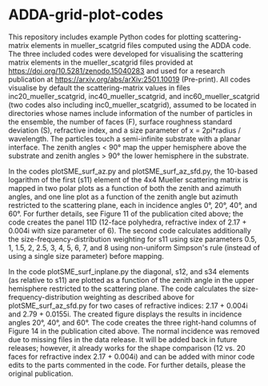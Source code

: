 # ADDA-grid-plot-codes
This repository includes example Python codes for plotting scattering-matrix elements in mueller_scatgrid files computed using the ADDA code. The three included codes were developed for visualising the scattering matrix elements in the mueller_scatgrid files provided at https://doi.org/10.5281/zenodo.15040283 and used for a research publication at https://arxiv.org/abs/arXiv:2501.10019 (Pre-print). All codes visualise by default the scattering-matrix values in files inc20_mueller_scatgrid, inc40_mueller_scatgrid, and inc60_mueller_scatgrid (two codes also including inc0_mueller_scatgrid), assumed to be located in directories whose names include information of the number of particles in the ensemble, the number of faces (F), surface roughness standard deviation (S), refractive index, and a size parameter of x = 2pi*radius / wavelength. The particles touch a semi-infinite substrate with a planar interface. The zenith angles < 90° map the upper hemisphere above the substrate and zenith angles > 90° the lower hemisphere in the substrate.

In the codes plotSME_surf_az.py and plotSME_surf_az_sfd.py, the 10-based logarithm of the first (s11) element of the 4x4 Mueller scattering matrix is mapped in two polar plots as a function of both the zenith and azimuth angles, and one line plot as a function of the zenith angle but azimuth restricted to the scattering plane, each in incidence angles 0°, 20°, 40°, and 60°. For further details, see Figure 11 of the publication cited above; the code creates the panel 11D (12-face polyhedra, refractive index of 2.17 + 0.004i with size parameter of 6). The second code calculates additionally the size-frequency-distribution weighting for s11 using size parameters 0.5, 1, 1.5, 2, 2.5, 3, 4, 5, 6, 7, and 8 using non-uniform Simpson's rule (instead of using a single size parameter) before mapping. 

In the code plotSME_surf_inplane.py the diagonal, s12, and s34 elements (as relative to s11) are plotted as a function of the zenith angle in the upper hemisphere restricted to the scattering plane. The code calculates the size-frequency-distribution weighting as described above for plotSME_surf_az_sfd.py for two cases of refractive indices: 2.17 + 0.004i and 2.79 + 0.0155i. The created figure displays the results in incidence angles 20°, 40°, and 60°. The code creates the three right-hand columns of Figure 14 in the publication cited above. The normal incidence was removed due to missing files in the data release. It will be added back in future releases; however, it already works for the shape comparison (12 vs. 20 faces for refractive index 2.17 + 0.004i) and can be added with minor code edits to the parts commented in the code. For further details, please the original publication.
